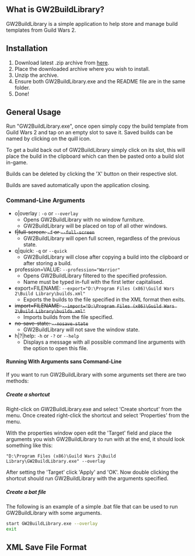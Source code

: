 ## What is GW2BuildLibrary?

GW2BuildLibrary is a simple application to help store and manage build templates from Guild Wars 2.

## Installation

1. Download latest .zip archive from [here](https://github.com/LawrenceGow/GW2BuildLibrary/releases).
2. Place the downloaded archive where you wish to install.
3. Unzip the archive.
4. Ensure both GW2BuildLibrary.exe and the README file are in the same folder.
5. Done!

## General Usage

Run "GW2BuildLibrary.exe", once open simply copy the build template from Guild Wars 2 and tap on an empty slot to save it. Saved builds can be named by clicking on the quill icon.

To get a build back out of GW2BuildLibrary simply click on its slot, this will place the build in the clipboard which can then be pasted onto a build slot in-game.

Builds can be deleted by clicking the 'X' button on their respective slot.

Builds are saved automatically upon the application closing.

### Command-Line Arguments
- o|overlay : `-o` or `--overlay`
  - Opens GW2BuildLibrary with no window furniture.
  - GW2BuildLibrary will be placed on top of all other windows.
- ~~f|full-screen: `-f` or `--full-screen`~~
  - GW2BuildLibrary will open full screen, regardless of the previous state.
- q|quick: `-q` or `--quick`
  - GW2BuildLibrary will close after copying a build into the clipboard or after storing a build.
- profession=VALUE: `--profession="Warrior"`
  - Opens GW2BuildLibrary filtered to the specified profession.
  - Name must be typed in-full with the first letter capitalised.
- export=FILENAME: `--export="D:\Program Files (x86)\Guild Wars 2\Build Library\builds.xml"`
  - Exports the builds to the file specified in the XML format then exits.
- ~~import=FILENAME: `--import="D:\Program Files (x86)\Guild Wars 2\Build Library\builds.xml"`~~
  - Imports builds from the file specified.
- ~~no-save-state: `--nosave-state`~~
  - GW2BuildLibrary will not save the window state.
- h|?|help: `-h` or `-?` or `--help`
  - Displays a message with all possible command line arguments with the option to open this file.

#### Running With Arguments sans Command-Line

If you want to run GW2BuildLibrary with some arguments set there are two methods:

##### Create a shortcut

Right-click on GW2BuildLibrary.exe and select 'Create shortcut' from the menu. Once created right-click the shortcut and select 'Properties' from the menu.

With the properties window open edit the 'Target' field and place the arguments you wish GW2BuildLibrary to run with at the end, it should look something like this:

`"D:\Program Files (x86)\Guild Wars 2\Build Library\GW2BuildLibrary.exe" --overlay`

After setting the 'Target' click 'Apply' and 'OK'. Now double clicking the shortcut should run GW2BuildLibrary with the arguments specified.

##### Create a bat file

The following is an example of a simple .bat file that can be used to run GW2BuildLibrary with some arguments.

```bash
start GW2BuildLibrary.exe --overlay
exit
```

## XML Save File Format

